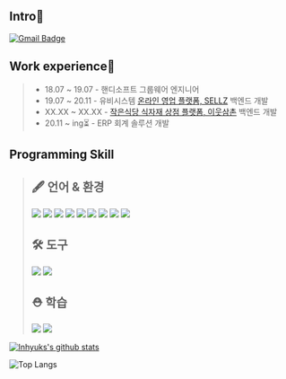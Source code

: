 
Intro🧑
----
[![Gmail Badge](https://img.shields.io/badge/Gmail-d14836?style=flat-square&logo=Gmail&logoColor=white&link=mailto:sih2341@gmail.com)](mailto:sih2341@gmail.com)


Work experience🚩
----
> + 18.07 ~ 19.07 - 핸디소프트 그룹웨어 엔지니어
> + 19.07 ~ 20.11 - 유비시스템 [온라인 영업 플랫폼, SELLZ](https://sellz.co.kr) 백엔드 개발
> + XX.XX ~ XX.XX - [작은식당 식자재 상점 플랫폼, 이웃삼촌](https://m.gooduncles.com/products/NONE/NONE/1) 백엔드 개발
> + 20.11 ~ ing⏳     - ERP 회계 솔루션 개발
>
>


Programming Skill
----

>🖋 언어 & 환경
>-
><img src="https://img.shields.io/badge/JAVA-007396?style=for-the-badge&logo=java&logoColor=white"> <img src="https://img.shields.io/badge/javascript-F7DF1E?style=for-the-badge&logo=javascript&logoColor=black"> <img src="https://img.shields.io/badge/Spring-6DB33F?style=for-the-badge&logo=Spring&logoColor=white"> <img src="https://img.shields.io/badge/oracle-F80000?style=for-the-badge&logo=oracle&logoColor=white"> <img src="https://img.shields.io/badge/mysql-4479A1?style=for-the-badge&logo=mysql&logoColor=white"> <img src="https://img.shields.io/badge/bootstrap-7952B3?style=for-the-badge&logo=bootstrap&logoColor=white"> <img src="https://img.shields.io/badge/linux-FCC624?style=for-the-badge&logo=linux&logoColor=black"> <img src="https://img.shields.io/badge/aws-232F3E?style=for-the-badge&logo=aws&logoColor=white"> <img src="https://img.shields.io/badge/apache tomcat-F8DC75?style=for-the-badge&logo=apachetomcat&logoColor=black">
>
>
>🛠 도구
>-
><img src="https://img.shields.io/badge/github-181717?style=for-the-badge&logo=github&logoColor=white"> <img src="https://img.shields.io/badge/swagger-85EA2D?style=for-the-badge&logo=Swagger&logoColor=black">
>
>⛑ 학습
>-
><img src="https://img.shields.io/badge/vue.js-4FC08D?style=for-the-badge&logo=Vue.js&logoColor=black"> <img src="https://img.shields.io/badge/React-61DAFB?style=for-the-badge&logo=React&logoColor=black">




[![Inhyuks's github stats](https://github-readme-stats.vercel.app/api?username=inhyuks&&show_icons=true&theme=highcontrast)](https://github.com/anuraghazra/github-readme-stats)


![Top Langs](https://github-readme-stats.vercel.app/api/top-langs/?username=inhyuks&theme=highcontrast)


<!--
https://simpleicons.org/

**inhyuks/inhyuks** is a ✨ _special_ ✨ repository because its `README.md` (this file) appears on your GitHub profile.

Here are some ideas to get you started:

- 🔭 I’m currently working on ...
- 🌱 I’m currently learning ...
- 👯 I’m looking to collaborate on ...
- 🤔 I’m looking for help with ...
- 💬 Ask me about ...
- 📫 How to reach me: ...
- 😄 Pronouns: ...
- ⚡ Fun fact: ...
-->
